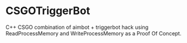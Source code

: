 # CSGOTriggerBot
C++ CSGO combination of aimbot + triggerbot hack using ReadProcessMemory and WriteProcessMemory as a Proof Of Concept.
